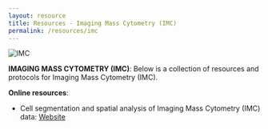 ```yaml
---
layout: resource
title: Resources - Imaging Mass Cytometry (IMC)
permalink: /resources/imc
---
```


![IMC](https://raw.githubusercontent.com/tomashhurst/tomashhurst.github.io/master/images/IMC.jpg)

**IMAGING MASS CYTOMETRY (IMC)**: Below is a collection of resources and protocols for Imaging Mass Cytometry (IMC).

**Online resources**:
- Cell segmentation and spatial analysis of Imaging Mass Cytometry (IMC) data: [Website](https://wiki.centenary.org.au/display/SPECTREMAP)

<br />
<br />
<br />
<br />
